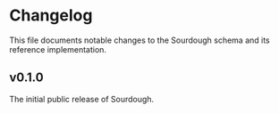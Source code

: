 # Changelog

This file documents notable changes to the Sourdough schema and its reference implementation.

## v0.1.0

The initial public release of Sourdough.
